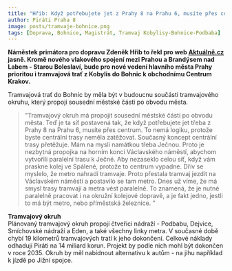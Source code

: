 ```yaml
---
title: "Hřib: Když potřebujete jet z Prahy 8 na Prahu 6, musíte přes centrum, to nedává logiku"
author: Piráti Praha 8
image: posts/tramvaje-bohnice.png
tags: [Doprava, Bohnice, Magistrát, Tramvaj Kobylisy-Bohnice-Podbaba]
---
```


**Náměstek primátora pro dopravu Zdeněk Hřib to řekl pro web [Aktuálně.cz](https://zpravy.aktualne.cz/domaci/postavime-tramvajovy-okruh/r~f62b8f3ebce611edb1f50cc47ab5f122/?fbclid=IwAR3Sbx3dp7H3KgSJVEtHF_SZKS7HV-qt6xHQCleQc6ifaQqLQUSqWjYF31Y) jasně. Kromě nového vlakového spojení mezi Prahou a Brandýsem nad Labem - Starou Boleslaví, bude pro nové vedení hlavního města Prahy prioritou i tramvajová trať z Kobylis do Bohnic k obchodnímu Centrum Krakov.**

Tramvajová trať do Bohnic by měla být v budoucnu součástí tramvajového okruhu, který propojí sousední městské části po obvodu města. 

>"Tramvajový okruh má propojit sousední městské části po obvodu města. Teď je ta síť postavená tak, že když potřebujete jet třeba z Prahy 8 na Prahu 6, musíte přes centrum. To nemá logiku, protože byste centrální trasy neměla zatěžovat. Současný koncept centrální trasy přetěžuje. Mám na mysli namátkou třeba Ječnou. Proto je nezbytná propojka na horním konci Václavského náměstí, abychom vytvořili paralelní trasu k Ječné. Aby nezaseklo celou síť, když vám praskne kolej ve Spálené, protože to centrum vypadne. Dřív se myslelo, že metro nahradí tramvaje. Proto přestala tramvaj jezdit na Václavském náměstí a postavilo se tam metro. Dnes už víme, že má smysl trasy tramvají a metra vést paralelně. To znamená, že je nutné paralelně pracovat i na okružní kolejové dopravě, a je fakt jedno, jestli to má být metro, nebo příměstská železnice. "

<div class="inline-flex flex-col sm:flex-row space-y-8 sm:space-y-0 sm:space-x-8">
  <div class="inline-flex flex-col space-y-2">
    <span class="alert alert--black">
      <i class="alert__icon ico--pirati"></i>
      <span><b>Tramvajový okruh</b><br />Plánovaný tramvajový okruh propojí čtveřici nádraží - Podbabu, Dejvice, Smíchovské nádraží a Eden, a také všechny linky metra. V současné době chybí 19 kilometrů tramvajových tratí k jeho dokončení. Celkové náklady odhadují Piráti na 14 miliard korun. Projekt by podle nich mohl být dokončen v roce 2035. Okruh by měl nabídnout alternativu k autům - na jihu například k jízdě po Jižní spojce. </span>
    </span>
  </div>
</div>
